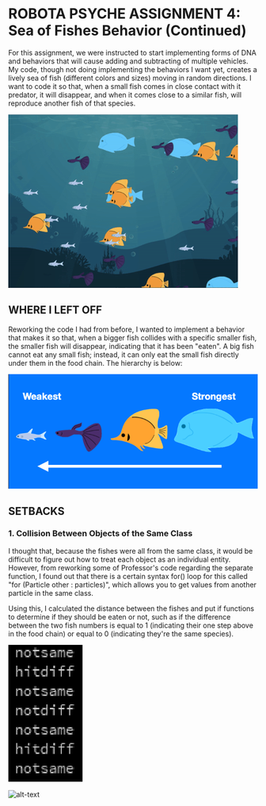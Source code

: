 # ROBOTA PSYCHE ASSIGNMENT 4: Sea of Fishes Behavior (Continued)

For this assignment, we were instructed to start implementing forms of DNA and behaviors that will cause adding and subtracting of multiple vehicles. My code, though not doing implementing the behaviors I want yet, creates a lively sea of fish (different colors and sizes) moving in random directions. I want to code it so that, when a small fish comes in close contact with it predator, it will disappear, and when it comes close to a similar fish, will reproduce another fish of that species.

![alt-text](images/final.gif)

## WHERE I LEFT OFF

Reworking the code I had from before, I wanted to implement a behavior that makes it so that, when a bigger fish collides with a specific smaller fish, the smaller fish will disappear, indicating that it has been "eaten". A big fish cannot eat any small fish; instead, it can only eat the small fish directly under them in the food chain. The hierarchy is below:

![](images/hierarchy.png)

## SETBACKS

### 1. Collision Between Objects of the Same Class

I thought that, because the fishes were all from the same class, it would be difficult to figure out how to treat each object as an individual entity. However, from reworking some of Professor's code regarding the separate function, I found out that there is a certain syntax for() loop for this called "for (Particle other : particles)", which allows you to get values from another particle in the same class.

Using this, I calculated the distance between the fishes and put if functions to determine if they should be eaten or not, such as if the difference between the two fish numbers is equal to 1 (indicating their one step above in the food chain) or equal to 0 (indicating they're the same species).

![](images/print.png)

![alt-text](images/hit.gif)
